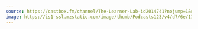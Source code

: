 ```yaml
---
source: https://castbox.fm/channel/The-Learner-Lab-id2014741?nojump=1&country=us
image: https://is1-ssl.mzstatic.com/image/thumb/Podcasts123/v4/d7/6e/17/d76e1746-8e5c-d04d-e985-d489e3a28457/mza_2321867806379015431.jpg/400x400bb.jpg
---
```

